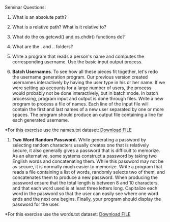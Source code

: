 Seminar Questions:

1. What is an absolute path?

1. What is a relative path? What is it relative to?

1. What do the os.getcwd() and os.chdir() functions do?

1. What are the . and .. folders?

1. Write a program that reads a person&#39;s name and computes the corresponding username. Use the basic input output process.

1. **Batch Usernames**. To see how all these pieces fit together, let&#39;s redo the username generation program. Our previous version created usernames interactively by having the user type in his or her name. If we were setting up accounts for a large number of users, the process would probably not be done interactively, but in batch mode. In batch processing, program input and output is done through files. Write a new program to process a file of names. Each line of the input file will contain the first and last names of a new user separated by one or more spaces. The program should produce an output file containing a line for each generated username.

*For this exercise use the names.txt dataset:
<a id="raw-url" href="https://github.com/roehampton/module-content/blob/master/software-development-1/week-06/seminar/names.txt">Download FILE</a>


1. **Two Word Random Password.** While generating a password by selecting random characters usually creates one that is relatively secure, it also generally gives a password that is difficult to memorize. As an alternative, some systems construct a password by taking two English words and concatenating them. While this password may not be as secure, it is normally much easier to memorize. Write a program that reads a file containing a list of words, randomly selects two of them, and concatenates them to produce a new password. When producing the password ensure that the total length is between 8 and 10 characters, and that each word used is at least three letters long. Capitalize each word in the password so that the user can easily see where one word ends and the next one begins. Finally, your program should display the password for the user.

*For this exercise use the words.txt dataset:
<a id="raw-url" href="https://github.com/roehampton/module-content/blob/master/software-development-1/week-06/seminar/words.txt">Download FILE</a>




